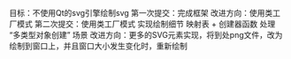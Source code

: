 目标：不使用Qt的svg引擎绘制svg
第一次提交：完成框架
改进方向：使用类工厂模式
第二次提交：使用类工厂模式 实现绘制细节
映射表 + 创建器函数 处理 “多类型对象创建” 场景
改进方向：更多的SVG元素实现，将到处png文件，改为绘制到窗口上，并且窗口大小发生变化时，重新绘制
